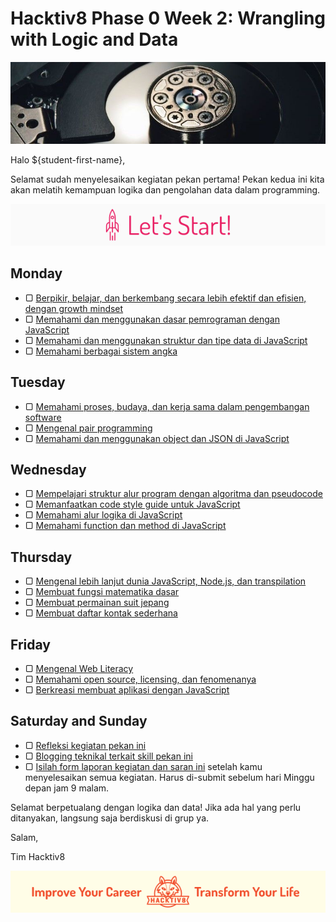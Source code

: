 # Hacktiv8 Phase 0 Week 2: Wrangling with Logic and Data

![Header](assets/header-w2.jpg)

Halo ${student-first-name},

Selamat sudah menyelesaikan kegiatan pekan pertama! Pekan kedua ini kita akan melatih kemampuan logika dan pengolahan data dalam programming.

![Let's start!](assets/start.png)

## Monday

- ▢ [Berpikir, belajar, dan berkembang secara lebih efektif dan efisien, dengan growth mindset](modules/thinking.md)
- ▢ [Memahami dan menggunakan dasar pemrograman dengan JavaScript](modules/js-basics.md)
- ▢ [Memahami dan menggunakan struktur dan tipe data di JavaScript](modules/js-data.md)
- ▢ [Memahami berbagai sistem angka](modules/number-system.md)

## Tuesday

- ▢ [Memahami proses, budaya, dan kerja sama dalam pengembangan software](modules/software-culture-teamwork.md)
- ▢ [Mengenal pair programming](modules/pair-programming.md)
- ▢ [Memahami dan menggunakan object dan JSON di JavaScript](modules/js-object-json.md)

## Wednesday

- ▢ [Mempelajari struktur alur program dengan algoritma dan pseudocode](modules/algorithm-pseudocode.md)
- ▢ [Memanfaatkan code style guide untuk JavaScript](modules/js-code-style.md)
- ▢ [Memahami alur logika di JavaScript](modules/js-logic.md)
- ▢ [Memahami function dan method di JavaScript](modules/js-function-method.md)

## Thursday

- ▢ [Mengenal lebih lanjut dunia JavaScript, Node.js, dan transpilation](modules/js-world.md)
- ▢ [Membuat fungsi matematika dasar](modules/math-basics.md)
- ▢ [Membuat permainan suit jepang](modules/rock-paper-scissors.md)
- ▢ [Membuat daftar kontak sederhana](modules/contact-list.md)

## Friday

- ▢ [Mengenal Web Literacy](modules/web-literacy.md)
- ▢ [Memahami open source, licensing, dan fenomenanya](modules/open-source.md)
- ▢ [Berkreasi membuat aplikasi dengan JavaScript](modules/js-application.md)

## Saturday and Sunday

- ▢ [Refleksi kegiatan pekan ini](modules/reflection.md)
- ▢ [Blogging teknikal terkait skill pekan ini](modules/blog.md)
- ▢ [Isilah form laporan kegiatan dan saran ini](http://bit.ly/hacktiv8-report-p0w2) setelah kamu menyelesaikan semua kegiatan. Harus di-submit sebelum hari Minggu depan jam 9 malam.

Selamat berpetualang dengan logika dan data! Jika ada hal yang perlu ditanyakan, langsung saja berdiskusi di grup ya.

Salam,

Tim Hacktiv8

![Hacktiv8 Banner](assets/banner.png)
